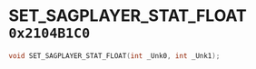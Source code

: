 # SET_SAGPLAYER_STAT_FLOAT `0x2104B1C0`

```cpp
void SET_SAGPLAYER_STAT_FLOAT(int _Unk0, int _Unk1);
```